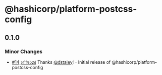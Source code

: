 # @hashicorp/platform-postcss-config

## 0.1.0
### Minor Changes



- [#14](https://github.com/hashicorp/web-platform-packages/pull/14) [`5ff9b2d`](https://github.com/hashicorp/web-platform-packages/commit/5ff9b2d1022bfe7920f8d92bbf4e8c826012ffcf) Thanks [@dstaley](https://github.com/dstaley)! - Initial release of @hashicorp/platform-postcss-config
